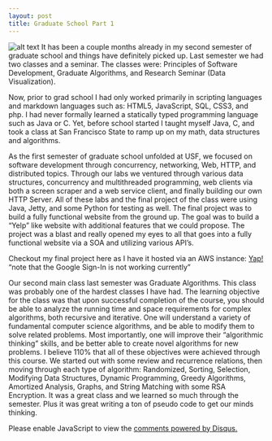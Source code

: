 ```yaml
---
layout: post
title: Graduate School Part 1
---
```

![alt text](jaketarnow.github.io/images/IMG_3159.JPG "USF Campus")
It has been a couple months already in my second semester of graduate school and things have definitely picked up. Last semester we had two classes and a seminar. The classes were: Principles of Software Development, Graduate Algorithms, and Research Seminar (Data Visualization).  

Now, prior to grad school I had only worked primarily in scripting languages and markdown languages such as: HTML5, JavaScript, SQL, CSS3, and php.  I had never formally learned a statically typed programming language such as Java or C. Yet, before school started I taught myself Java, C, and took a class at San Francisco State to ramp up on my math, data structures and algorithms.  

As the first semester of graduate school unfolded at USF, we focused on software development through concurrency, networking, Web, HTTP, and distributed topics. Through our labs we ventured through various data structures, concurrency and multithreaded programming, web clients via both a screen scraper and a web service client, and finally building our own HTTP Server.  All of these labs and the final project of the class were using Java, Jetty, and some Python for testing as well.  The final project was to build a fully functional website from the ground up. The goal was to build a “Yelp” like website with additional features that we could propose. The project was a blast and really opened my eyes to all that goes into a fully functional website via a SOA and utilizing various API’s. 

Checkout my final project here as I have it hosted via an AWS instance: [Yap!](http://ec2-54-213-5-159.us-west-2.compute.amazonaws.com:9050/yap)
“note that the Google Sign-In is not working currently”

Our second main class last semester was Graduate Algorithms. This class was probably one of the hardest classes I have had. The learning objective for the class was that upon successful completion of the course, you should be able to analyze the running time and space requirements for complex algorithms, both recursive and iterative. One will understand a variety of fundamental computer science algorithms, and be able to modify them to solve related problems. Most importantly, one will improve their “algorithmic thinking” skills, and be better able to create novel algorithms for new problems. I believe 110% that all of these objectives were achieved through this course. We started out with some review and recurrence relations, then moving through each type of algorithm: Randomized, Sorting, Selection, Modifying Data Structures, Dynamic Programming, Greedy Algorithms, Amortized Analysis, Graphs, and String Matching with some RSA Encryption. It was a great class and we learned so much through the semester. Plus it was great writing a ton of pseudo code to get our minds thinking. 


<div id="disqus_thread"></div>
<script>
/**
* RECOMMENDED CONFIGURATION VARIABLES: EDIT AND UNCOMMENT THE SECTION BELOW TO INSERT DYNAMIC VALUES FROM YOUR PLATFORM OR CMS.
* LEARN WHY DEFINING THESE VARIABLES IS IMPORTANT: https://disqus.com/admin/universalcode/#configuration-variables
*/
/*
var disqus_config = function () {
this.page.url = PAGE_URL; // Replace PAGE_URL with your page's canonical URL variable
this.page.identifier = PAGE_IDENTIFIER; // Replace PAGE_IDENTIFIER with your page's unique identifier variable
};
*/
(function() { // DON'T EDIT BELOW THIS LINE
var d = document, s = d.createElement('script');

s.src = '//jaketarnow.disqus.com/embed.js';

s.setAttribute('data-timestamp', +new Date());
(d.head || d.body).appendChild(s);
})();
</script>
<noscript>Please enable JavaScript to view the <a href="https://disqus.com/?ref_noscript" rel="nofollow">comments powered by Disqus.</a></noscript>
